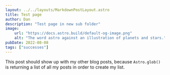 ```yaml
---
layout: ../../layouts/MarkdownPostLayout.astro
title: Test page
author: Dan
description: "Test page in new sub folder"
image:
    url: "https://docs.astro.build/default-og-image.png"
    alt: "The word astro against an illustration of planets and stars."
pubDate: 2022-08-08
tags: ["successes"]
---
```

This post should show up with my other blog posts, because `Astro.glob()` is returning a list of all my posts in order to create my list.
